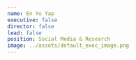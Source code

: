 ```yaml
---
name: En Yu Yap
executive: false
director: false
lead: false
position: Social Media & Research
image: ../assets/default_exec_image.png
---
```

